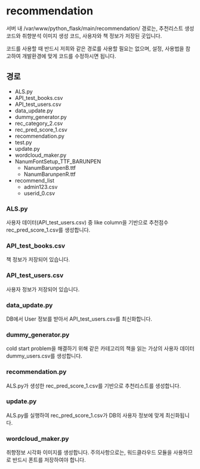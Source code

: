 # recommendation
서버 내 /var/www/python_flask/main/recommendation/ 경로는,
추천리스트 생성 코드와 취향분석 이미지 생성 코드, 사용자와 책 정보가 저장된 곳입니다.

코드를 사용할 때 반드시 저희와 같은 경로를 사용할 필요는 없으며, 설정, 사용법을 참고하여 개발환경에 맞게 코드를 수정하시면 됩니다.

## 경로

+ ALS.py
+ API_test_books.csv
+ API_test_users.csv
+ data_update.py
+ dummy_generator.py
+ rec_category_2.csv
+ rec_pred_score_1.csv
+ recommendation.py
+ test.py
+ update.py
+ wordcloud_maker.py
+ NanumFontSetup_TTF_BARUNPEN
  + NanumBarunpenB.ttf
  + NanumBarunpenR.ttf
+ recommend_list
  + admin123.csv
  + userid_0.csv

### ALS.py
사용자 데이터(API_test_users.csv) 중 like column을 기반으로 추천점수 rec_pred_score_1.csv를 생성합니다.

### API_test_books.csv
책 정보가 저장되어 있습니다.

### API_test_users.csv
사용자 정보가 저장되어 있습니다.

### data_update.py
DB에서 User 정보를 받아서 API_test_users.csv를 최신화합니다.

### dummy_generator.py
cold start problem을 해결하기 위해 같은 카테고리의 책을 읽는 가상의 사용자 데이터 dummy_users.csv를 생성합니다.

### recommendation.py
ALS.py가 생성한 rec_pred_score_1.csv를 기반으로 추천리스트를 생성합니다.

### update.py
ALS.py를 실행하여 rec_pred_score_1.csv가 DB의 사용자 정보에 맞게 최신화됩니다.

### wordcloud_maker.py
취향정보 시각화 이미지를 생성합니다.
주의사항으로는, 워드클라우드 모듈을 사용하므로 반드시 폰트를 저장하여야 합니다.
